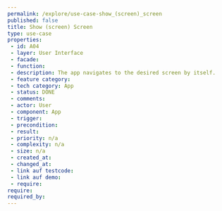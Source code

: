 ```yaml
---
permalink: /explore/use-case-show_(screen)_screen
published: false
title: Show (screen) Screen
type: use-case
properties:
 - id: A04
 - layer: User Interface
 - facade: 
 - function: 
 - description: The app navigates to the desired screen by itself.
 - feature category: 
 - tech category: App
 - status: DONE
 - comments: 
 - actor: User
 - component: App
 - trigger: 
 - precondition: 
 - result: 
 - priority: n/a
 - complexity: n/a
 - size: n/a
 - created_at: 
 - changed_at: 
 - link auf testcode: 
 - link auf demo: 
 - require: 
require:
required_by:
---
```

